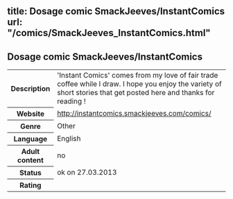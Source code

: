 title: Dosage comic SmackJeeves/InstantComics
url: "/comics/SmackJeeves_InstantComics.html"
---
Dosage comic SmackJeeves/InstantComics
-----------------------------------------

<table class="comicinfo">
<tr>
<th>Description</th><td>'Instant Comics' comes from my love of fair trade coffee while I draw. I hope you enjoy the variety of short stories that get posted here and thanks for reading !</td>
</tr>
<tr>
<th>Website</th><td><a href="http://instantcomics.smackjeeves.com/comics/">http://instantcomics.smackjeeves.com/comics/</a></td>
</tr>
<tr>
<th>Genre</th><td>Other</td>
</tr>
<tr>
<th>Language</th><td>English</td>
</tr>
<tr>
<th>Adult content</th><td>no</td>
</tr>
<tr>
<th>Status</th><td>ok on 27.03.2013</td>
</tr>
<tr>
<th>Rating</th><td><div class="g-plusone" data-size="standard" data-annotation="bubble"
 data-href="http://instantcomics.smackjeeves.com/comics/"></div></td>
</tr>
</table>
<script type="text/javascript">
  (function() {
    var po = document.createElement('script'); po.type = 'text/javascript'; po.async = true;
    po.src = 'https://apis.google.com/js/plusone.js';
    var s = document.getElementsByTagName('script')[0]; s.parentNode.insertBefore(po, s);
  })();
</script>
